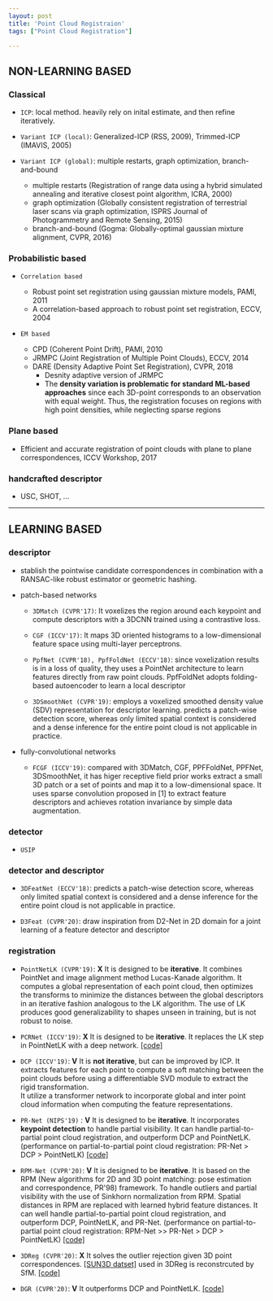 ```yaml
---
layout: post
title: 'Point Cloud Registraion'
tags: ["Point Cloud Registration"]

---
```


## NON-LEARNING BASED
### Classical
- `ICP`: local method. heavily rely on inital estimate, and then refine iteratively.
  
- `Variant ICP (local)`: Generalized-ICP (RSS, 2009), Trimmed-ICP (IMAVIS, 2005)
  
- `Variant ICP (global)`: multiple restarts, graph optimization, branch-and-bound
  - multiple restarts (Registration of range data using a hybrid simulated annealing and iterative closest point algorithm, ICRA, 2000)
  - graph optimization (Globally consistent registration of terrestrial laser scans via graph optimization, ISPRS Journal of Photogrammetry and Remote Sensing, 2015)
  - branch-and-bound (Gogma: Globally-optimal gaussian mixture alignment, CVPR, 2016)
  
### Probabilistic based
- `Correlation based`
  - Robust point set registration using gaussian mixture models, PAMI, 2011
  - A correlation-based approach to robust point set registration, ECCV, 2004 
  
- `EM based`
  - CPD (Coherent Point Drift), PAMI, 2010
  - JRMPC (Joint Registration of Multiple Point Clouds), ECCV, 2014
  - DARE (Density Adaptive Point Set Registration), CVPR, 2018
    - Desnity adaptive version of JRMPC
    - The **density variation is problematic for standard ML-based approaches** since each 3D-point corresponds to an observation with equal weight. Thus, the registration focuses on regions with high point densities, while neglecting sparse regions

### Plane based
- Efficient and accurate registration of point clouds with plane to plane correspondences, ICCV Workshop, 2017

### handcrafted descriptor
  - USC, SHOT, ...

---

## LEARNING BASED  
### descriptor
  - stablish the pointwise candidate correspondences in combination with a RANSAC-like robust estimator or geometric hashing.
  - patch-based networks
    - `3DMatch (CVPR'17)`: 
    It voxelizes the region around each keypoint and 
    compute descriptors with a 3DCNN trained using a contrastive loss.

    - `CGF (ICCV'17)`: 
    It maps 3D oriented histograms to a low-dimensional feature space using multi-layer perceptrons.

    - `PpfNet (CVPR'18), PpfFoldNet (ECCV'18)`: since voxelization results is in a loss of quality, they uses a PointNet architecture to learn features directly from raw point clouds. PpfFoldNet adopts folding-based autoencoder to learn a local descriptor

    - `3DSmoothNet (CVPR'19)`: employs a voxelized smoothed density value (SDV) representation for descriptor learning. predicts a patch-wise detection score, whereas only limited spatial context is considered and a dense inference for the entire point cloud is not applicable in practice. 

  - fully-convolutional networks
    - `FCGF (ICCV'19)`: compared with 3DMatch, CGF, PPFFoldNet, PPFNet, 3DSmoothNet, it has higer receptive field prior works extract a small 3D patch or a set of points and map it to a low-dimensional space. It uses sparse convolution proposed in [1] to extract feature descriptors and achieves rotation invariance by simple data augmentation.

### detector
  - `USIP`
  
### detector and descriptor
  - `3DFeatNet (ECCV'18)`: 
  predicts a patch-wise detection score, whereas only limited spatial context is considered 
  and a dense inference for the entire point cloud is not applicable in practice.

  - `D3Feat (CVPR'20)`: 
  draw inspiration from D2-Net in 2D domain for a joint learning of a feature detector and descriptor
  
### registration

 - `PointNetLK (CVPR'19)`: **X**
 It is designed to be **iterative**.
 It combines PointNet and image alignment method Lucas-Kanade algorithm. 
 It computes a global representation of each point cloud,
 then optimizes the transforms to minimize the distances between
 the global descriptors in an iterative fashion analogous to the LK algorithm.
 The use of LK produces good generalizability to 
 shapes unseen in training, but is not robust to noise.
 
 - `PCRNet (ICCV'19)`: **X**
 It is designed to be **iterative**.
 It replaces the LK step in PointNetLK with a deep network.
 [[code]](https://github.com/vinits5/pcrnet)
 
 - `DCP (ICCV'19)`: **V** 
 It is **not iterative**, but can be improved by ICP.
 It extracts features for each point to compute a soft matching 
 between the point clouds before using a differentiable SVD module to 
 extract the rigid transformation.  
 It utilize a transformer network to 
 incorporate global and inter point cloud information when 
 computing the feature representations.
 
 - `PR-Net (NIPS'19)` : **V** 
 It is designed to be **iterative**.
 It incorporates **keypoint detection** to handle partial visibility.
 It can handle partial-to-partial point cloud registration, and outperform DCP and PointNetLK.
 (performance on partial-to-partial point cloud registration: PR-Net > DCP > PointNetLK)
 [[code]](https://github.com/WangYueFt/prnet)
 
 - `RPM-Net (CVPR'20)`: **V** 
 It is designed to be **iterative**.
 It is based on the RPM (New algorithms for 2D and 3D
 point matching: pose estimation and correspondence, PR'98) framework. 
 To handle outliers and  partial visibility with the use of Sinkhorn normalization from RPM. 
 Spatial distances in RPM are replaced with learned hybrid feature distances.
 It can well handle partial-to-partial point cloud registration, and outperform DCP, PointNetLK, and PR-Net.
 (performance on partial-to-partial point cloud registration: RPM-Net >> PR-Net > DCP > PointNetLK)
 [[code]](https://github.com/yewzijian/RPMNet)
 
 - `3DReg (CVPR'20)`: **X** It solves the outlier rejection given 3D point correspondences.
 [[SUN3D datset]](http://sun3d.cs.princeton.edu/) used in 3DReg is reconstrcuted by SfM. 
 [[code]](https://github.com/3DVisionISR/3DRegNet)
 
 - `DGR (CVPR'20)`: **V** It outperforms DCP and PointNetLK.
 [[code]](https://github.com/chrischoy/DeepGlobalRegistration)
  
